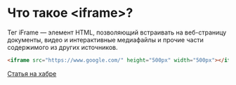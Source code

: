 # Что такое &lt;iframe&gt;?

Тег iFrame — элемент HTML, позволяющий встраивать на веб-страницу документы, видео и интерактивные медиафайлы и прочие части содержимого из других источников.

```HTML
<iframe src="https://www.google.com/" height="500px" width="500px"></iframe>
```

[Статья на хабре](https://habr.com/ru/articles/488516/)

